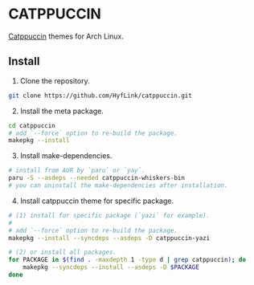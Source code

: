 # CATPPUCCIN

[Catppuccin] themes for Arch Linux.

[Catppuccin]: https://catppuccin.com

## Install

1. Clone the repository.

```sh
git clone https://github.com/HyfLink/catppuccin.git
```

2. Install the meta package.

```sh
cd catppuccin
# add `--force` option to re-build the package.
makepkg --install
```

3. Install make-dependencies.
```sh
# install from AUR by `paru` or `yay`.
paru -S --asdeps --needed catppuccin-whiskers-bin
# you can uninstall the make-dependencies after installation.
```

4. Install catppuccin theme for specific package.

```sh
# (1) install for specific package (`yazi` for example).
#
# add `--force` option to re-build the package.
makepkg --install --syncdeps --asdeps -D catppuccin-yazi

# (2) or install all packages.
for PACKAGE in $(find . -maxdepth 1 -type d | grep catppuccin); do
    makepkg --syncdeps --install --asdeps -D $PACKAGE
done
```
